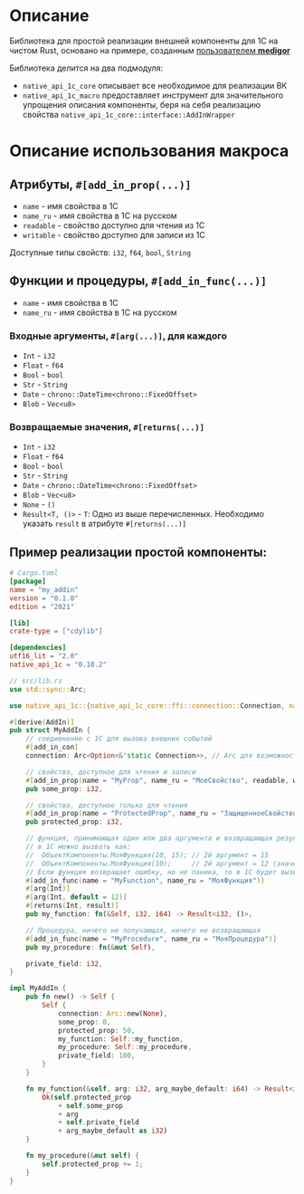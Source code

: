 # Описание
Библиотека для простой реализации внешней компоненты для 1С на чистом Rust, основано на примере, созданным [пользователем **medigor**](https://github.com/medigor/example-native-api-rs)

Библиотека делится на два подмодуля:
- `native_api_1c_core` описывает все необходимое для реализации ВК
- `native_api_1c_macro` предоставляет инструмент для значительного упрощения описания компоненты, беря на себя реализацию свойства `native_api_1c_core::interface::AddInWrapper`


# Описание использования макроса

## Атрибуты, `#[add_in_prop(...)]`
- `name` - имя свойства в 1С
- `name_ru` - имя свойства в 1С на русском
- `readable` - свойство доступно для чтения из 1С
- `writable` - свойство доступно для записи из 1С

Доступные типы свойств: `i32`, `f64`, `bool`, `String`

## Функции и процедуры, `#[add_in_func(...)]`
- `name` - имя свойства в 1С
- `name_ru` - имя свойства в 1С на русском
### Входные аргументы, `#[arg(...)]`, для каждого
- `Int` - `i32`
- `Float` - `f64`
- `Bool` - `bool`
- `Str` - `String`
- `Date` - `chrono::DateTime<chrono::FixedOffset>`
- `Blob` - `Vec<u8>`
### Возвращаемые значения, `#[returns(...)]`
- `Int` - `i32`
- `Float` - `f64`
- `Bool` - `bool`
- `Str` - `String`
- `Date` - `chrono::DateTime<chrono::FixedOffset>`
- `Blob` - `Vec<u8>`
- `None` - `()`
- `Result<T, ()>` - `T`: Одно из выше перечисленных. Необходимо указать `result` в атрибуте `#[returns(...)]`

## Пример реализации простой компоненты:

```toml
# Cargo.toml
[package]
name = "my_addin"
version = "0.1.0"
edition = "2021"

[lib]
crate-type = ["cdylib"]

[dependencies]
utf16_lit = "2.0"
native_api_1c = "0.10.2"
```

```rust
// src/lib.rs
use std::sync::Arc;

use native_api_1c::{native_api_1c_core::ffi::connection::Connection, native_api_1c_macro::AddIn};

#[derive(AddIn)]
pub struct MyAddIn {
    // соедиенение с 1С для вызова внешних событий
    #[add_in_con]
    connection: Arc<Option<&'static Connection>>, // Arc для возможности многопоточности

    // свойство, доступное для чтения и записи
    #[add_in_prop(name = "MyProp", name_ru = "МоеСвойство", readable, writable)]
    pub some_prop: i32,

    // свойство, доступное только для чтения
    #[add_in_prop(name = "ProtectedProp", name_ru = "ЗащищенноеСвойство", readable)]
    pub protected_prop: i32,

    // функция, принимающая один или два аргумента и возвращающая результат
    // в 1С можно вызвать как:
    //  ОбъектКомпоненты.МояФункция(10, 15); // 2й аргумент = 15
    //  ОбъектКомпоненты.МояФункция(10);     // 2й аргумент = 12 (значение по умолчанию)
    // Если функция возвращает ошибку, но не паника, то в 1С будет вызвано исключение
    #[add_in_func(name = "MyFunction", name_ru = "МояФункция")]
    #[arg(Int)]
    #[arg(Int, default = 12)]
    #[returns(Int, result)]
    pub my_function: fn(&Self, i32, i64) -> Result<i32, ()>,

    // Процедура, ничего не получающая, ничего не возвращающая
    #[add_in_func(name = "MyProcedure", name_ru = "МояПроцедура")]
    pub my_procedure: fn(&mut Self),

    private_field: i32,
}

impl MyAddIn {
    pub fn new() -> Self {
        Self {
            connection: Arc::new(None),
            some_prop: 0,
            protected_prop: 50,
            my_function: Self::my_function,
            my_procedure: Self::my_procedure,
            private_field: 100,
        }
    }

    fn my_function(&self, arg: i32, arg_maybe_default: i64) -> Result<i32, ()> {
        Ok(self.protected_prop
            + self.some_prop
            + arg
            + self.private_field
            + arg_maybe_default as i32)
    }

    fn my_procedure(&mut self) {
        self.protected_prop += 1;
    }
}
```